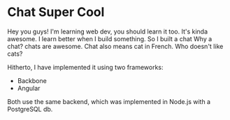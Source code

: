Chat Super Cool
===============

Hey you guys! I'm learning web dev, you should learn it too. It's kinda awesome.
I learn better when I build something. So I built a chat
Why a chat? chats are awesome. Chat also means cat in French. Who doesn't like cats?

Hitherto, I have implemented it using two frameworks:

* Backbone
* Angular

Both use the same backend, which was implemented in Node.js with a PostgreSQL db.